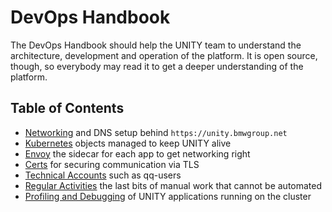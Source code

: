 <!-- DOCTOC SKIP -->

# DevOps Handbook

The DevOps Handbook should help the UNITY team to understand the architecture, development and operation of the
platform. It is open source, though, so everybody may read it to get a deeper understanding of the platform.

## Table of Contents

* [Networking](networking.md) and DNS setup behind `https://unity.bmwgroup.net`
* [Kubernetes](kubernetes.md) objects managed to keep UNITY alive
* [Envoy](envoy.md) the sidecar for each app to get networking right
* [Certs](certs.md) for securing communication via TLS
* [Technical Accounts](technical-accounts.md) such as qq-users
* [Regular Activities](regular-activities.md) the last bits of manual work that cannot be automated
* [Profiling and Debugging](profiling-debugging.md) of UNITY applications running on the cluster


